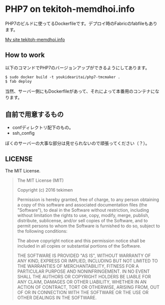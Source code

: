 # PHP7 on tekitoh-memdhoi.info

PHP7のビルドに使ってるDockerfileです。デプロイ時のFabricのfabfileもあります。

[My site tekitoh-memdhoi.info](http://tekitoh-memdhoi.info)

## How to work

以下のコマンドでPHP7のバージョンアップができるようにしてあります。

    $ sudo docker build -t youkidearitai/php7-tmcmaker .
    $ fab deploy

当然、サーバー側にもDockerfileがあって、それによって本番用のコンテナになります。

## 自前で用意するもの

+ confディレクトリ配下のもの。
+ ssh\_config

ぼくのサーバーの大事な部分は見せられないので頑張ってください（？）。

## LICENSE

The MIT License.

> The MIT License (MIT)
> 
> Copyright (c) 2016 tekimen
> 
> Permission is hereby granted, free of charge, to any person obtaining a copy of this software and associated documentation files (the "Software"), to deal in the Software without restriction, including without limitation the rights to use, copy, modify, merge, publish, distribute, sublicense, and/or sell copies of the Software, and to permit persons to whom the Software is furnished to do so, subject to the following conditions:
> 
> The above copyright notice and this permission notice shall be included in all copies or substantial portions of the Software.
> 
> THE SOFTWARE IS PROVIDED "AS IS", WITHOUT WARRANTY OF ANY KIND, EXPRESS OR IMPLIED, INCLUDING BUT NOT LIMITED TO THE WARRANTIES OF MERCHANTABILITY, FITNESS FOR A PARTICULAR PURPOSE AND NONINFRINGEMENT. IN NO EVENT SHALL THE AUTHORS OR COPYRIGHT HOLDERS BE LIABLE FOR ANY CLAIM, DAMAGES OR OTHER LIABILITY, WHETHER IN AN ACTION OF CONTRACT, TORT OR OTHERWISE, ARISING FROM, OUT OF OR IN CONNECTION WITH THE SOFTWARE OR THE USE OR OTHER DEALINGS IN THE SOFTWARE.

